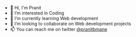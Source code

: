 - 👋 Hi, I'm Pranit
- 👀 I’m interested in Coding
- 🌱 I’m currently learning Web development
- 💞️ I’m looking to collaborate on Web development projects
- 📫 You can reach me on twitter <a href="https://twitter.com/pranitbmane">@pranitbmane</a>

<!---
pranitmane/pranitmane is a ✨ special ✨ repository because its `README.md` (this file) appears on your GitHub profile.
You can click the Preview link to take a look at your changes.
--->
